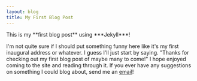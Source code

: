 ```yaml
---
layout: blog
title: My First Blog Post
---
```


<p style="text-align:justify">
This is my **first blog post** using ***Jekyll***!

I'm not quite sure if I should put something funny here like it's my first inaugural address or whatever. I guess I'll just start by saying. "Thanks for checking out my first blog post of maybe many to come!" I hope enjoyed coming to the site and reading through it. If you ever have any suggestions on something I could blog about, send me an <a href="zachpalmer@protonmail.com">email</a>!
</p>